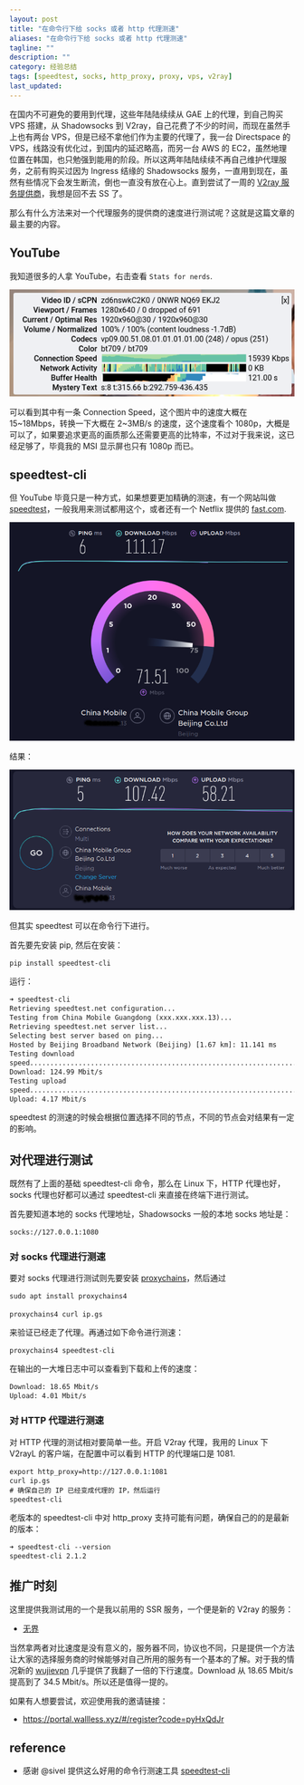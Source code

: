 ```yaml
---
layout: post
title: "在命令行下给 socks 或者 http 代理测速"
aliases: "在命令行下给 socks 或者 http 代理测速"
tagline: ""
description: ""
category: 经验总结
tags: [speedtest, socks, http_proxy, proxy, vps, v2ray]
last_updated:
---
```


在国内不可避免的要用到代理，这些年陆陆续续从 GAE 上的代理，到自己购买 VPS 搭建，从 Shadowsocks 到 V2ray，自己花费了不少的时间，而现在虽然手上也有两台 VPS，但是已经不拿他们作为主要的代理了，我一台 Directspace 的 VPS，线路没有优化过，到国内的延迟略高，而另一台 AWS 的 EC2，虽然地理位置在韩国，也只勉强到能用的阶段。所以这两年陆陆续续不再自己维护代理服务，之前有购买过因为 Ingress 结缘的 Shadowsocks 服务，一直用到现在，虽然有些情况下会发生断流，倒也一直没有放在心上。直到尝试了一周的 [V2ray 服务提供商](https://portal.wl-site3.com/#/register?code=pyHxQdJr)，我想是回不去 SS 了。

那么有什么方法来对一个代理服务的提供商的速度进行测试呢？这就是这篇文章的最主要的内容。

## YouTube
我知道很多的人拿 YouTube，右击查看 `Stats for nerds`.

![youtube stats for nerds](/assets/youtube-stats-for-nerds.png)

可以看到其中有一条 Connection Speed，这个图片中的速度大概在 15~18Mbps，转换一下大概在 2~3MB/s 的速度，这个速度看个 1080p，大概是可以了，如果要追求更高的画质那么还需要更高的比特率，不过对于我来说，这已经足够了，毕竟我的 MSI 显示屏也只有 1080p 而已。

## speedtest-cli
但 YouTube 毕竟只是一种方式，如果想要更加精确的测速，有一个网站叫做 [speedtest](https://www.speedtest.net/)，一般我用来测试都用这个，或者还有一个 Netflix 提供的 [fast.com](https://fast.com/).

![speedtest web](/assets/speedtest-web-running.png)

结果：

![speedtest web result](/assets/speedtest-web-result.png)

但其实 speedtest 可以在命令行下进行。

首先要先安装 pip, 然后在安装：

	pip install speedtest-cli

运行：

	➜ speedtest-cli
	Retrieving speedtest.net configuration...
	Testing from China Mobile Guangdong (xxx.xxx.xxx.13)...
	Retrieving speedtest.net server list...
	Selecting best server based on ping...
	Hosted by Beijing Broadband Network (Beijing) [1.67 km]: 11.141 ms
	Testing download speed................................................................................
	Download: 124.99 Mbit/s
	Testing upload speed......................................................................................................
	Upload: 4.17 Mbit/s

speedtest 的测速的时候会根据位置选择不同的节点，不同的节点会对结果有一定的影响。

## 对代理进行测试
既然有了上面的基础 speedtest-cli 命令，那么在 Linux 下，HTTP 代理也好，socks 代理也好都可以通过 speedtest-cli 来直接在终端下进行测试。

首先要知道本地的 socks 代理地址，Shadowsocks 一般的本地 socks 地址是：

	socks://127.0.0.1:1080

### 对 socks 代理进行测速
要对 socks 代理进行测试则先要安装 [proxychains](/post/2017/02/terminal-sock5-proxy.html)，然后通过

	sudo apt install proxychains4

	proxychains4 curl ip.gs

来验证已经走了代理。再通过如下命令进行测速：

	proxychains4 speedtest-cli

在输出的一大堆日志中可以查看到下载和上传的速度：

	Download: 18.65 Mbit/s
	Upload: 4.01 Mbit/s

### 对 HTTP 代理进行测速
对 HTTP 代理的测试相对要简单一些。开启 V2ray 代理，我用的 Linux 下 V2rayL 的客户端，在配置中可以看到 HTTP 的代理端口是 1081.

	export http_proxy=http://127.0.0.1:1081
	curl ip.gs
	# 确保自己的 IP 已经变成代理的 IP，然后运行
	speedtest-cli

老版本的 speedtest-cli 中对 http_proxy 支持可能有问题，确保自己的的是最新的版本：

	➜ speedtest-cli --version
	speedtest-cli 2.1.2


## 推广时刻

这里提供我测试用的一个是我以前用的 SSR 服务，一个便是新的 V2ray 的服务：

- [无界](https://portal.wallless.xyz/#/register?code=pyHxQdJr)

当然拿两者对比速度是没有意义的，服务器不同，协议也不同，只是提供一个方法让大家的选择服务商的时候能够对自己所用的服务有一个基本的了解。对于我的情况新的 [wujievpn](https://portal.wallless.xyz/#/register?code=pyHxQdJr) 几乎提供了我翻了一倍的下行速度。Download 从 18.65 Mbit/s 提高到了 34.5 Mbit/s。所以还是值得一提的。

如果有人想要尝试，欢迎使用我的邀请链接：

- <https://portal.wallless.xyz/#/register?code=pyHxQdJr>

## reference

- 感谢 @sivel 提供这么好用的命令行测速工具 [speedtest-cli](https://github.com/sivel/speedtest-cli)
